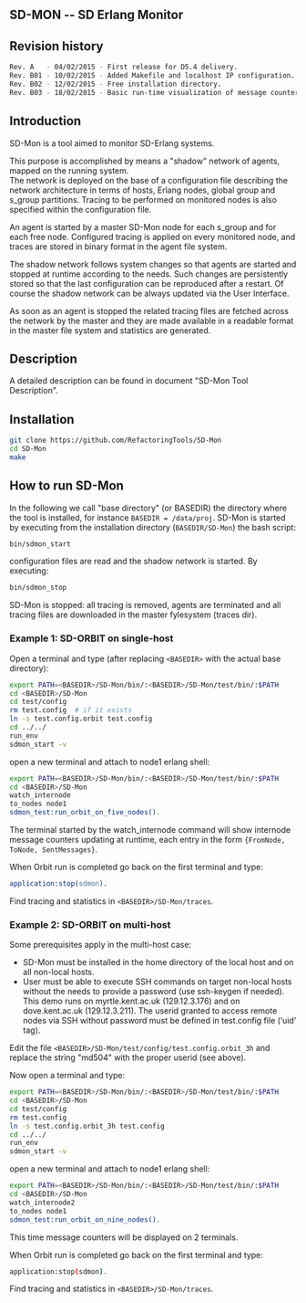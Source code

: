 SD-MON -- SD Erlang Monitor
---------------------------

Revision history
----------------
```bash
Rev. A   - 04/02/2015 - First release for D5.4 delivery.
Rev. B01 - 10/02/2015 - Added Makefile and localhost IP configuration.
Rev. B02 - 12/02/2015 - Free installation directory.
Rev. B03 - 18/02/2015 - Basic run-time visualization of message counters.
```


Introduction 
------------
SD-Mon is a tool aimed to monitor SD-Erlang systems.

This purpose is accomplished by means a "shadow" network
of agents, mapped on the running system.  
The network is deployed on the base of a configuration file describing 
the network architecture in terms of hosts, Erlang nodes, global group 
and s\_group partitions. Tracing to be performed on monitored nodes is
also specified within the configuration file. 

An agent is started by a master SD-Mon node for each s\_group and for
each free node. Configured tracing is applied on every monitored node, 
and traces are stored in binary format in the agent file system. 

The shadow network follows system changes so that agents are started
and stopped at runtime according to the needs. Such changes are 
persistently stored so that the last configuration can be reproduced
after a restart. Of course the shadow network can be always updated
via the User Interface.

As soon as an agent is stopped the related tracing files are fetched 
across the network by the master and they are made available in a
readable format in the master file system and statistics are generated.

Description
-----------
A detailed description can be found in document
"SD-Mon Tool Description".

Installation
------------
```bash
git clone https://github.com/RefactoringTools/SD-Mon
cd SD-Mon
make
```

How to run SD-Mon
-----------------
In the following we call "base directory" (or BASEDIR) the directory
where the tool is installed, for instance `BASEDIR = /data/proj`.
SD-Mon is started by executing from the installation directory 
(`BASEDIR/SD-Mon`) the bash script:

```bash
bin/sdmon_start
```

configuration files are read and the shadow network is started.
By executing:

```bash
bin/sdmon_stop
```

SD-Mon is stopped: all tracing is removed, agents are terminated and
all tracing files are downloaded in the master fylesystem (traces dir).

### Example 1: SD-ORBIT on single-host

Open a terminal and type 
(after replacing `<BASEDIR>` with the actual base directory):

```bash
export PATH=<BASEDIR>/SD-Mon/bin/:<BASEDIR>/SD-Mon/test/bin/:$PATH
cd <BASEDIR>/SD-Mon
cd test/config
rm test.config  # if it exists
ln -s test.config.orbit test.config
cd ../../
run_env
sdmon_start -v
```

open a new terminal and attach to node1 erlang shell:

```bash
export PATH=<BASEDIR>/SD-Mon/bin/:<BASEDIR>/SD-Mon/test/bin/:$PATH
cd <BASEDIR>/SD-Mon
watch_internode
to_nodes node1
sdmon_test:run_orbit_on_five_nodes().
```

The terminal started by the watch_internode command will show
internode message counters updating at runtime, each entry in the form
`{FromNode, ToNode, SentMessages}`.

When Orbit run is completed go back on the first terminal and type:

```erlang
application:stop(sdmon).
```

Find tracing and statistics in `<BASEDIR>/SD-Mon/traces`.

### Example 2: SD-ORBIT on multi-host

Some prerequisites apply in the multi-host case:

* SD-Mon must be installed in the home directory of the local host and on all
  non-local hosts.
* User must be able to execute SSH commands on target non-local hosts without
  the needs to provide a password (use ssh-keygen if needed). This demo runs on
  myrtle.kent.ac.uk (129.12.3.176) and on dove.kent.ac.uk (129.12.3.211). The
  userid granted to access remote nodes via SSH without password must be defined
  in test.config file (‘uid’ tag).

Edit the file `<BASEDIR>/SD-Mon/test/config/test.config.orbit_3h` 
and replace the string "md504" with the proper userid (see above).

Now open a terminal and type:

```bash
export PATH=<BASEDIR>/SD-Mon/bin/:<BASEDIR>/SD-Mon/test/bin/:$PATH
cd <BASEDIR>/SD-Mon
cd test/config
rm test.config
ln -s test.config.orbit_3h test.config
cd ../../
run_env
sdmon_start -v
```

open a new terminal and attach to node1 erlang shell:

```bash
export PATH=<BASEDIR>/SD-Mon/bin/:<BASEDIR>/SD-Mon/test/bin/:$PATH
cd <BASEDIR>/SD-Mon
watch_internode2
to_nodes node1
sdmon_test:run_orbit_on_nine_nodes().
```

This time message counters will be displayed on 2 terminals.

When Orbit run is completed go back on the first terminal and type:

```bash
application:stop(sdmon).
```

Find tracing and statistics in `<BASEDIR>/SD-Mon/traces`.
